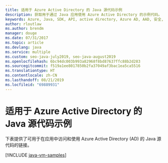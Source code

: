 ```yaml
---
title: 适用于 Azure Active Directory 的 Java 源代码示例
description: 获取用于通过 Java 应用使用 Azure Active Directory 的示例代码。
keywords: Azure, Java, SDK, API, active directory, Azure AD, AAD, 安全, 登录, 身份验证, SSO, SAML
author: rloutlaw
ms.author: brendm
manager: douge
ms.date: 07/31/2017
ms.topic: article
ms.devlang: java
ms.service: multiple
ms.custom: seo-java-july2019, seo-java-august2019
ms.openlocfilehash: 6bc94dc003b993a82968f8bd87637ffc88b2d283
ms.sourcegitcommit: f519a1ee8017850b2fa37049af3bac1ea5ca5516
ms.translationtype: HT
ms.contentlocale: zh-CN
ms.lasthandoff: 08/21/2019
ms.locfileid: "69889931"
---
```

# <a name="java-source-samples-for-azure-active-directory"></a>适用于 Azure Active Directory 的 Java 源代码示例

下表提供了可用于在应用中访问和使用 Azure Active Directory (AD) 的 Java 源代码的链接。

[!INCLUDE [java-vm-samples](includes/java-aad-samples.md)]
